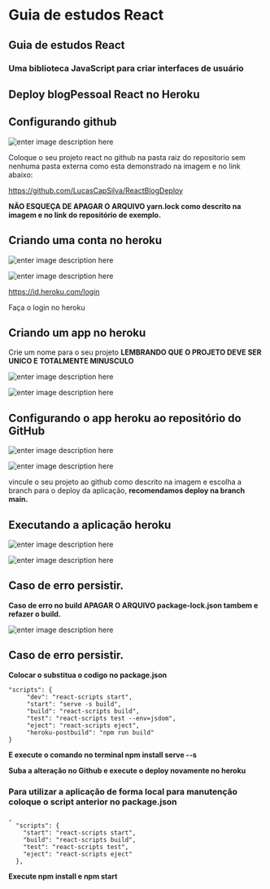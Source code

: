 # Guia de estudos React

## Guia de estudos React

### Uma biblioteca JavaScript para criar interfaces de usuário

## Deploy blogPessoal React no Heroku

## Configurando github

![enter image description here](https://i.imgur.com/VExFLu4.png)

Coloque o seu projeto react no github na pasta raiz do repositorio sem nenhuma pasta externa como esta demonstrado na imagem e no link abaixo:

https://github.com/LucasCapSilva/ReactBlogDeploy

**NÃO ESQUEÇA DE APAGAR O ARQUIVO yarn.lock como descrito na imagem e no link do repositório de exemplo.**

## Criando uma conta no heroku

![enter image description here](https://i.imgur.com/Sanio9B.png)

![enter image description here](https://i.imgur.com/Ph5Y0VY.png)

https://id.heroku.com/login

Faça o login no heroku

## Criando um app no heroku

Crie um nome  para o seu projeto **LEMBRANDO QUE O PROJETO DEVE SER UNICO E TOTALMENTE MINUSCULO**

![enter image description here](https://i.imgur.com/UFO4Jsb.png)

![enter image description here](https://i.imgur.com/iJMJlIL.png)

## Configurando o app heroku ao repositório do GitHub

![enter image description here](https://i.imgur.com/JbsAOFP.png)

![enter image description here](https://i.imgur.com/1wGcJ3t.png)


vincule o seu projeto ao github como descrito na imagem e escolha a branch para o deploy da aplicação, **recomendamos deploy na branch main.**

## Executando a aplicação heroku

![enter image description here](https://i.imgur.com/HzZq9qB.png)

![enter image description here](https://i.imgur.com/4WZz5KC.png)

## Caso de erro persistir.

**Caso de erro no build APAGAR O ARQUIVO package-lock.json tambem e refazer o build.**

![enter image description here](https://i.imgur.com/z80boId.png)

## Caso de erro persistir.



**Colocar o substitua o codigo no package.json**
```
"scripts": {
     "dev": "react-scripts start",
     "start": "serve -s build",
     "build": "react-scripts build",
     "test": "react-scripts test --env=jsdom",
     "eject": "react-scripts eject",
     "heroku-postbuild": "npm run build"
}
```


**E execute o comando no terminal npm install serve --s**

**Suba a alteração no Github e execute o deploy novamente no heroku**

### Para utilizar a aplicação de forma local para manutenção coloque o script anterior no package.json
```
,
  "scripts": {
    "start": "react-scripts start",
    "build": "react-scripts build",
    "test": "react-scripts test",
    "eject": "react-scripts eject"
  },
  ```
  **Execute npm install e npm start**
